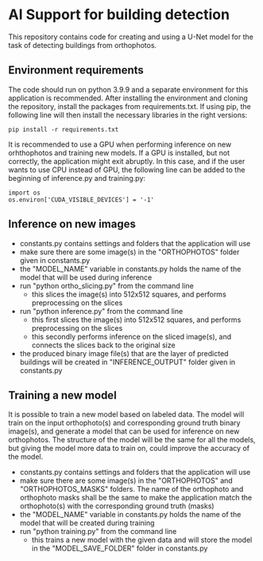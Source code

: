 # AI Support for building detection
This repository contains code for creating and using a U-Net model for the task of detecting buildings from orthophotos.

## Environment requirements
The code should run on python 3.9.9 and a separate environment for this application is recommended.
After installing the environment and cloning the repository, install the packages from requirements.txt. If using pip, the following line will then install the necessary libraries in the right versions:
```
pip install -r requirements.txt
```

It is recommended to use a GPU when performing inference on new orhthophotos and training new models. If a GPU is installed, but not correctly, the application might exit abruptly. In this case, and if the user wants to use CPU instead of GPU, the following line can be added to the beginning of inference.py and training.py:
```
import os
os.environ['CUDA_VISIBLE_DEVICES'] = '-1'
```

## Inference on new images
* constants.py contains settings and folders that the application will use
* make sure there are some image(s) in the "ORTHOPHOTOS" folder given in constants.py
* the "MODEL_NAME" variable in constants.py holds the name of the model that will be used during inference
* run "python ortho_slicing.py" from the command line
  - this slices the image(s) into 512x512 squares, and performs preprocessing on the slices
* run "python inference.py" from the command line
  - this first slices the image(s) into 512x512 squares, and performs preprocessing on the slices
  - this secondly performs inference on the sliced image(s), and connects the slices back to the original size
* the produced binary image file(s) that are the layer of predicted buildings will be created in "INFERENCE_OUTPUT" folder given in constants.py

## Training a new model
It is possible to train a new model based on labeled data. The model will train on the input orthophoto(s) and corresponding ground truth binary image(s), and generate a model that can be used for inference on new orthophotos. The structure of the model will be the same for all the models, but giving the model more data to train on, could improve the accuracy of the model.

* constants.py contains settings and folders that the application will use
* make sure there are some image(s) in the "ORTHOPHOTOS" and "ORTHOPHOTOS_MASKS" folders. The name of the orthophoto and orthophoto masks shall be the same to make the application match the orthophoto(s) with the corresponding ground truth (masks)
* the "MODEL_NAME" variable in constants.py holds the name of the model that will be created during training
* run "python training.py" from the command line
  - this trains a new model with the given data and will store the model in the "MODEL_SAVE_FOLDER" folder in constants.py
 
